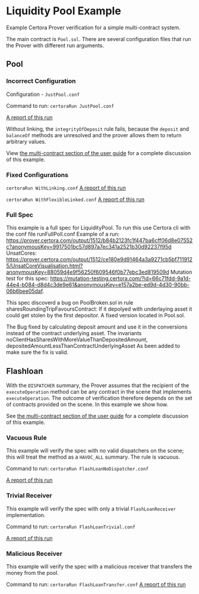 # Liquidity Pool Example

Example Certora Prover verification for a simple multi-contract system.

The main contract is `Pool.sol`. There are several configuration files that run the Prover with different run arguments.

## Pool
### Incorrect Configuration    
Configuration - `JustPool.conf`

Command to run:
```certoraRun JustPool.conf```

[A report of this run](https://prover.certora.com/output/15800/4f7dce6f812d442c8f63d418d900c9da?anonymousKey=5123a95b7bc1bf2b7ad4477db98d3ee0396bb9ce)

Without linking, the `integrityOfDeposit` rule fails, because the `deposit` and `balanceOf` methods are unresolved and the prover allows them to return arbitrary values.

View [the multi-contract section of the user guide](https://docs.certora.com/en/latest/docs/user-guide/multicontract/index.html) for a complete discussion of this example.


### Fixed Configurations
```certoraRun WithLinking.conf```
[A report of this run](https://prover.certora.com/output/15800/2b99f9c5d89c4b68937ff28f5f1c37e9?anonymousKey=795fbaf1a0c88259d362f286e4c04cafcd096971)


```certoraRun WithFlexibleLinked.conf```
[A report of this run](https://prover.certora.com/output/15800/58865a8c625c484c861e84b3e1c144e1?anonymousKey=e9d3041c2b0d2179fefed833f15663010e7c7b50)


### Full Spec
This example is a full spec for LiquidityPool.
To run this use Certora cli with the conf file runFullPoll.conf
Example of a run: https://prover.certora.com/output/1512/b84b2123fc1f447ba6cff06d8e07552c?anonymousKey=9917501bc57d897a7ec341a2521b30d92237f95d
UnsatCores: https://prover.certora.com/output/1512/ce180e9d91464a3a9271cb5bf7119125/UnsatCoreVisualisation.html?anonymousKey=88059d4e9f56250f609546f0b77ebc3ed819509d
Mutation test for this spec: https://mutation-testing.certora.com/?id=66c71fdd-9a1d-44e4-b084-d8d4c3de9e61&anonymousKey=e157a2be-ed9d-4d30-90bb-06b6bee05daf.

This spec discoverd a bug on PoolBroken.sol in rule sharesRoundingTripFavoursContract:
If it depolyed with underlaying asset it could get stolen by the first depositor.
A fixed version located in Pool.sol.

The Bug fixed by calculating deposit amount and use it in the conversions instead of the contract underlying asset.
The invariants noClientHasSharesWithMoreValueThanDepositedAmount, depositedAmountLessThanContractUnderlyingAsset
As been added to make sure the fix is valid. 


## Flashloan
With the `DISPATCHER` summary, the Prover assumes that the recipient
of the `executeOperation` method can be any contract in the scene that
implements `executeOperation`.  The outcome of verification therefore
depends on the set of contracts provided on the scene. In this example
we show how.

See [the multi-contract section of the user guide](https://docs.certora.com/en/latest/docs/user-guide/multicontract/index.html#working-with-unknown-contracts) for a complete discussion of this example.

### Vacuous Rule
This example will verify the spec with no valid dispatchers on the scene; this will treat the method as a `HAVOC_ALL` summary. The rule is vacuous.

Command to run:
```certoraRun FlashLoanNoDispatcher.conf```

[A report of this run](https://prover.certora.com/output/15800/3ea6afb6b1c943b88c9f03d6bba5bc98?anonymousKey=db9d6c66345146546b60b4545e4af858296f2a76)


### Trivial Receiver
This example will verify the spec with only a trivial `FlashLoanReceiver` implementation.

Command to run:
```certoraRun FlashLoanTrivial.conf```

[A report of this run](https://prover.certora.com/output/15800/fbce8f9c08b342ecbc092f866ef06e3a?anonymousKey=183be851fe7b6f36e2de0063498f0697cc1ae6ca)


### Malicious Receiver
This example will verify the spec with a malicious receiver that transfers the money from the pool. 

Command to run:
```certoraRun FlashLoanTransfer.conf```
[A report of this run](https://prover.certora.com/output/15800/369ebb72bb20457e9856d1b5950330ef?anonymousKey=badcb6d6ba4411745bf47efa0f19ad7b9c00b362)
